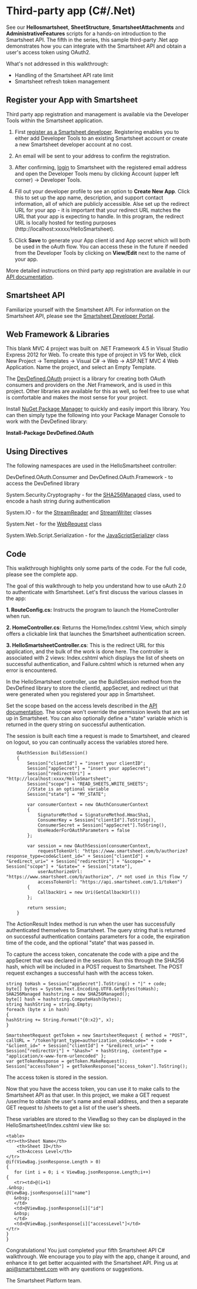  Third-party app (C#/.Net)
===
See our <b>Hellosmartsheet</b>, <b>SheetStructure</b>, <b>SmartsheetAttachments</b> and <b>AdministrativeFeatures</b> scripts for a hands-on introduction to the Smartsheet API.  The fifth in the series, this sample third-party .Net app demonstrates how you can integrate with the Smartsheet API and obtain a user's access token using OAuth2.


What's not addressed in this walkthrough:

* Handling of the Smartsheet API rate limit
* Smartsheet refresh token management

Register your App with Smartsheet
---
Third party app registration and management is available via the Developer Tools within the Smartsheet application. 



1. First [register as a Smartsheet developer](http://smartsheet.com/developers/register). Registering enables you to either add Developer Tools to an existing Smartsheet account or create a new Smartsheet developer account at no cost.


2. An email will be sent to your address to confirm the registration. 

3. After confirming, [login](http://app.smartsheet.com) to Smartsheet with the registered email address and open the Developer Tools menu by clicking Account (upper left corner) → Developer Tools.

4. Fill out your developer profile to see an option to **Create New App**. Click this to set up the app name, description, and support contact information, all of which are publicly accessible. Alse set up the redirect URL for your app - it is important that your redirect URL matches the URL that your app is expecting to handle. In this program, the redirect URL is locally hosted for testing purposes (http://localhost:xxxxx/HelloSmartsheet).

5. Click **Save** to generate your App client id and App secret which will both be used in the oAuth flow. You can access these in the future if needed from the Developer Tools by clicking on **View/Edit** next to the name of your app.

More detailed instructions on third party app registration are available in our [API documentation](http://www.smartsheet.com/developers/api-documentation#h.opcwlo3avvxk).

Smartsheet API
---
Familiarize yourself with the Smartsheet API. For information on the Smartsheet API, please see the [Smartsheet Developer Portal](http://smartsheet.com/developers).

Web Framework & Libraries
---
This blank MVC 4 project was built on .NET Framework 4.5 in Visual Studio Express 2012 for Web. To create this type of project in VS for Web, click  New Project → Templates → Visual C# → Web → ASP.NET MVC 4 Web Application. Name the project, and select an Empty Template.

The [DevDefined.OAuth](https://github.com/bittercoder/DevDefined.OAuth) project is a library for creating both OAuth consumers and providers on the .Net Framework, and is used in this project. Other libraries are available for this as well, so feel free to use what is comfortable and makes the most sense for your project.

Install [NuGet Package Manager](http://visualstudiogallery.msdn.microsoft.com/27077b70-9dad-4c64-adcf-c7cf6bc9970c) to quickly and easily import this library. You can then simply type the following into your Package Manager Console to work with the DevDefined library:

**Install-Package DevDefined.OAuth**

Using Directives
---

The following namespaces are used in the HelloSmartsheet controller:

DevDefined.OAuth.Consumer and 
DevDefined.OAuth.Framework - to access the DevDefined library

System.Security.Cryptography - for the [SHA256Managed](http://msdn.microsoft.com/en-us/library/system.security.cryptography.sha256managed.aspx) class, used to encode a hash string during authentication

System.IO - for the [StreamReader](http://msdn.microsoft.com/en-us/library/system.io.streamreader.aspx) and [StreamWriter](http://msdn.microsoft.com/en-us/library/system.io.streamwriter.aspx) classes

System.Net - for the [WebRequest](http://msdn.microsoft.com/en-us/library/system.net.webrequest.aspx) class

System.Web.Script.Serialization - for the [JavaScriptSerialize](http://msdn.microsoft.com/en-us/library/system.web.script.serialization.javascriptserializer.aspx)r class

Code
---
This walkthrough highlights only some parts of the code.  For the full code, please see the complete app.

The goal of this walkthrough to help you understand how to use oAuth 2.0 to authenticate with Smartsheet. Let's first discuss the various classes in the app:


**1. RouteConfig.cs:** Instructs the program to launch the HomeController when run.

**2. HomeController.cs**: Returns the Home/Index.cshtml View, which simply offers a clickable link that launches the Smartsheet authentication screen.

**3. HelloSmartsheetController.cs**: This is the redirect URL for this application, and the bulk of the work is done here. The controller is associated with 2 views: Index.cshtml which displays the list of sheets on successful authentication, and Failure.cshtml which is returned when any error is encountered.

In the HelloSmartsheet controller, use the BuildSession method from the DevDefined library to store the clientId, appSecret, and redirect uri that were generated when you registered your app in Smartsheet. 

Set the scope based on the access levels described in the [API documentation](http://www.smartsheet.com/developers/api-documentation#h.89hb3ivv7eum). The scope won't override the permission levels that are set up in Smartsheet. You can also optionally define a "state" variable which is returned in the query string on successful authentication.

The session is built each time a request is made to Smartsheet, and cleared on logout, so you can continually access the variables stored here.


        OAuthSession BuildSession()
        {
            Session["clientId"] = "insert your clientID";
            Session["appSecret"] = "insert your appSecret";
            Session["redirectUri"] = "http://localhost:xxxx/HelloSmartsheet";
            Session["scope"] = "READ_SHEETS,WRITE_SHEETS";
            //State is an optional variable
            Session["state"] = "MY_STATE";

            var consumerContext = new OAuthConsumerContext
            {
                SignatureMethod = SignatureMethod.HmacSha1,
                ConsumerKey = Session["clientId"].ToString(),
                ConsumerSecret = Session["appSecret"].ToString(),
                UseHeaderForOAuthParameters = false
            };

            var session = new OAuthSession(consumerContext,
                requestTokenUrl: "https://www.smartsheet.com/b/authorize?response_type=code&client_id=" + Session["clientId"] + "&redirect_uri=" + Session["redirectUri"] + "&scope=" + Session["scope"] + "&state=" + Session["state"],
                userAuthorizeUrl: "https://www.smartsheet.com/b/authorize", /* not used in this flow */
                accessTokenUrl: "https://api.smartsheet.com/1.1/token")
            {
                CallbackUri = new Uri(GetCallbackUrl())
            };

            return session;
        }



The ActionResult Index method is run when the user has successfully authenticated themselves to Smartsheet. The query string that is returned on successful authentication contains parameters for a code, the expiration time of the code, and the optional "state" that was passed in. 

To capture the access token, concatenate the code with a pipe and the appSecret that was declared in the session. Run this through the SHA256 hash, which will be included in a POST request to Smartsheet. The POST request exchanges a successful hash with the access token.

    string toHash = Session["appSecret"].ToString() + "|" + code;
    byte[] bytes = System.Text.Encoding.UTF8.GetBytes(toHash);
    SHA256Managed hashstring = new SHA256Managed();
    byte[] hash = hashstring.ComputeHash(bytes);
    string hashString = string.Empty;
    foreach (byte x in hash)
    {
    hashString += String.Format("{0:x2}", x);
    }
    
    SmartsheetRequest getToken = new SmartsheetRequest { method = "POST", callURL = "/token?grant_type=authorization_code&code=" + code + "&client_id=" + Session["clientId"] + "&redirect_uri=" + Session["redirectUri"] + "&hash=" + hashString, contentType = "application/x-www-form-urlencoded" };
    var getTokenResponse = getToken.MakeRequest();
    Session["accessToken"] = getTokenResponse["access_token"].ToString();

The access token is stored in the session.

Now that you have the access token, you can use it to make calls to the Smartsheet API as that user. In this project, we make a GET request /user/me to obtain the user's name and email address, and then a separate GET request to /sheets to get a list of the user's sheets.

These variables are stored to the ViewBag so they can be displayed in the HelloSmartsheet/Index.cshtml view like so:

    <table>
    <tr><th>Sheet Name</th>
        <th>Sheet ID</th>
        <th>Access Level</th>
    </tr>
    @if(ViewBag.jsonResponse.Length > 0)
    {
       for (int i = 0; i < ViewBag.jsonResponse.Length;i++)
    {
       <tr><td>@(i+1)
    .&nbsp;
    @ViewBag.jsonResponse[i]["name"]
       &nbsp;
       </td>
       <td>@ViewBag.jsonResponse[i]["id"]
       &nbsp;
       </td>
       <td>@ViewBag.jsonResponse[i]["accessLevel"]</td>
    </tr>
    }
    }

Congratulations! You just completed your fifth Smartsheet API C# walkthrough. We encourage you to play with the app, change it around, and enhance it to get better acquainted with the Smartsheet API. Ping us at api@smartsheet.com with any questions or suggestions.

The Smartsheet Platform team.